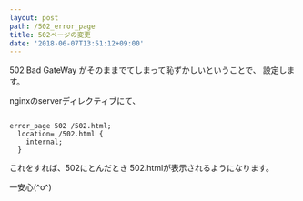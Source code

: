 ```yaml
---
layout: post
path: /502_error_page
title: 502ページの変更
date: '2018-06-07T13:51:12+09:00'
---
```

502 Bad GateWay がそのままでてしまって恥ずかしいということで、
設定します。

nginxのserverディレクティブにて、

```

error_page 502 /502.html;
  location= /502.html {
    internal;
  }

```

これをすれば、502にとんだとき
502.htmlが表示されるようになります。

一安心(^o^)

